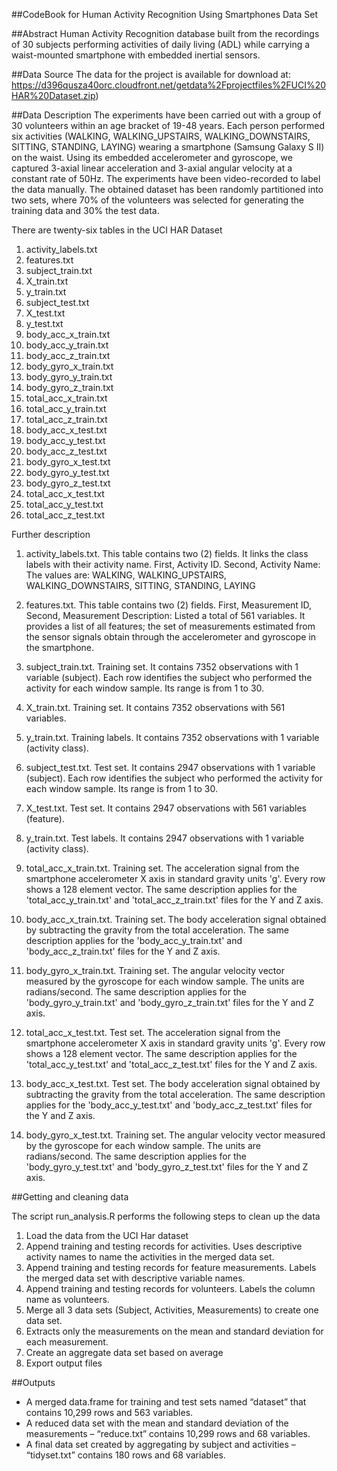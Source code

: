 ##CodeBook for Human Activity Recognition Using Smartphones Data Set##AbstractHuman Activity Recognition database built from the recordings of 30 subjects performing activities of daily living (ADL) while carrying a waist-mounted smartphone with embedded inertial sensors.##Data SourceThe data for the project is available for download at:https://d396qusza40orc.cloudfront.net/getdata%2Fprojectfiles%2FUCI%20HAR%20Dataset.zip)##Data DescriptionThe experiments have been carried out with a group of 30 volunteers within an age bracket of 19-48 years. Each person performed six activities (WALKING, WALKING_UPSTAIRS, WALKING_DOWNSTAIRS, SITTING, STANDING, LAYING) wearing a smartphone (Samsung Galaxy S II) on the waist. Using its embedded accelerometer and gyroscope, we captured 3-axial linear acceleration and 3-axial angular velocity at a constant rate of 50Hz. The experiments have been video-recorded to label the data manually. The obtained dataset has been randomly partitioned into two sets, where 70% of the volunteers was selected for generating the training data and 30% the test data. There are twenty-six tables in the UCI HAR Dataset1.	activity_labels.txt2.	features.txt3.	subject_train.txt4.	X_train.txt5.	y_train.txt6.	subject_test.txt7.	X_test.txt8.	y_test.txt9.	body_acc_x_train.txt10.	body_acc_y_train.txt11.	body_acc_z_train.txt12.	body_gyro_x_train.txt13.	body_gyro_y_train.txt14.	body_gyro_z_train.txt15.	total_acc_x_train.txt16.	total_acc_y_train.txt17.	total_acc_z_train.txt18.	body_acc_x_test.txt19.	body_acc_y_test.txt20.	body_acc_z_test.txt21.	body_gyro_x_test.txt22.	body_gyro_y_test.txt23.	body_gyro_z_test.txt24.	total_acc_x_test.txt25.	total_acc_y_test.txt26.	total_acc_z_test.txtFurther description
1. activity_labels.txt.This table contains two (2) fields. It links the class labels with their activity name. First, Activity ID. Second, Activity Name: The values are: WALKING, WALKING_UPSTAIRS, WALKING_DOWNSTAIRS, SITTING, STANDING, LAYING2. features.txt.This table contains two (2) fields. First, Measurement ID, Second, Measurement Description: Listed a total of 561 variables. It provides a list of all features; the set of measurements estimated from the sensor signals obtain through the accelerometer and gyroscope in the smartphone.3. subject_train.txt.Training set. It contains 7352 observations with 1 variable (subject). Each row identifies the subject who performed the activity for each window sample. Its range is from 1 to 30. 4. X_train.txt.Training set. It contains 7352 observations with 561 variables.5. y_train.txt.Training labels. It contains 7352 observations with 1 variable (activity class).6. subject_test.txt.Test set. It contains 2947 observations with 1 variable (subject). Each row identifies the subject who performed the activity for each window sample. Its range is from 1 to 30. 7. X_test.txt.Test set. It contains 2947 observations with 561 variables (feature).8. y_train.txt.Test labels. It contains 2947 observations with 1 variable (activity class).9. total_acc_x_train.txt.Training set. The acceleration signal from the smartphone accelerometer X axis in standard gravity units 'g'. Every row shows a 128 element vector. The same description applies for the 'total_acc_y_train.txt' and 'total_acc_z_train.txt' files for the Y and Z axis. 10. body_acc_x_train.txt.Training set. The body acceleration signal obtained by subtracting the gravity from the total acceleration. The same description applies for the 'body_acc_y_train.txt' and 'body_acc_z_train.txt' files for the Y and Z axis. 11. body_gyro_x_train.txt.Training set. The angular velocity vector measured by the gyroscope for each window sample. The units are radians/second. The same description applies for the 'body_gyro_y_train.txt' and 'body_gyro_z_train.txt' files for the Y and Z axis. 9. total_acc_x_test.txt.Test set. The acceleration signal from the smartphone accelerometer X axis in standard gravity units 'g'. Every row shows a 128 element vector. The same description applies for the 'total_acc_y_test.txt' and 'total_acc_z_test.txt' files for the Y and Z axis. 10. body_acc_x_test.txt.Test set. The body acceleration signal obtained by subtracting the gravity from the total acceleration. The same description applies for the 'body_acc_y_test.txt' and 'body_acc_z_test.txt' files for the Y and Z axis. 11. body_gyro_x_test.txt.Training set. The angular velocity vector measured by the gyroscope for each window sample. The units are radians/second. The same description applies for the 'body_gyro_y_test.txt' and 'body_gyro_z_test.txt' files for the Y and Z axis. ##Getting and cleaning dataThe script run_analysis.R performs the following steps to clean up the data
1. Load the data from the UCI Har dataset2. Append training and testing records for activities. Uses descriptive activity names to name the activities in the merged data set.3. Append training and testing records for feature measurements. Labels the merged data set with descriptive variable names.4. Append training and testing records for volunteers. Labels the column name as volunteers.5. Merge all 3 data sets (Subject, Activities, Measurements) to create one data set.6. Extracts only the measurements on the mean and standard deviation for each measurement.7. Create an aggregate data set based on average8. Export output files##Outputs* A merged data.frame for training and test sets named “dataset” that contains 10,299 rows and 563 variables. * A reduced data set with the mean and standard deviation of the measurements – “reduce.txt” contains 10,299 rows and 68 variables.* A final data set created by aggregating by subject and activities – “tidyset.txt” contains 180 rows and 68 variables. 